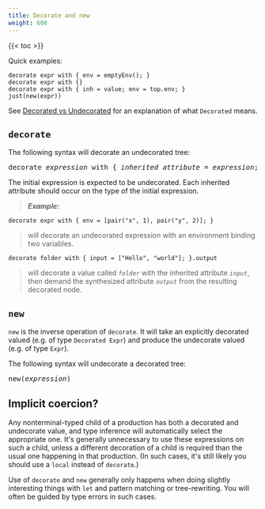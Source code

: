 ```yaml
---
title: Decorate and new
weight: 600
---
```


{{< toc >}}

Quick examples:

```
decorate expr with { env = emptyEnv(); }
decorate expr with {}
decorate expr with { inh = value; env = top.env; }
just(new(expr))
```

See [Decorated vs Undecorated](/silver/concepts/decorated-vs-undecorated/) for an explanation of what `Decorated` means.

## `decorate`

The following syntax will decorate an undecorated tree:

<pre>
decorate <i>expression</i> with { <i>inherited attribute</i> = <i>expression</i>; ... }
</pre>

The initial expression is expected to be undecorated.
Each inherited attribute should occur on the type of the initial expression.

> _**Example:**_
```
decorate expr with { env = [pair("x", 1), pair("y", 2)]; }
```
> will decorate an undecorated expression with an environment binding two variables.
```
decorate folder with { input = ["Hello", "world"]; }.output
```
> will decorate a value called _`folder`_ with the inherited attribute _`input`_, then demand the synthesized attribute _`output`_ from the resulting decorated node.


## `new`

`new` is the inverse operation of `decorate`.
It will take an explicitly decorated valued (e.g. of type `Decorated Expr`) and produce the undecorate valued (e.g. of type `Expr`).

The following syntax will undecorate a decorated tree:

<pre>
new(<i>expression</i>)
</pre>

## Implicit coercion?

Any nonterminal-typed child of a production has both a decorated and undecorate value, and type inference will automatically select the appropriate one.
It's generally unnecessary to use these expressions on such a child, unless a different decoration of a child is required than the usual one happening in that production.
(In such cases, it's still likely you should use a `local` instead of `decorate`.)

Use of `decorate` and `new` generally only happens when doing slightly interesting things with `let` and pattern matching or tree-rewriting.
You will often be guided by type errors in such cases.
